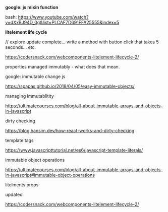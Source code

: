  
__google: js mixin function__

bash: https://www.youtube.com/watch?v=dXxBJ94D_0g&list=PLCAF7D691FFA25555&index=5

__litelement life cycle__

// explore update complete... write a method with button click that takes 5 seconds... etc.

https://codersnack.com/webcomponents-litelement-lifecycle-2/

properties managed immutably - what does that mean.  

google: immutable change js

https://spapas.github.io/2018/04/05/easy-immutable-objects/

managing immutablitity

https://ultimatecourses.com/blog/all-about-immutable-arrays-and-objects-in-javascript

dirty checking

https://blog.hansim.dev/how-react-works-and-dirty-checking


template tags

https://www.javascripttutorial.net/es6/javascript-template-literals/



immutable object operations

https://ultimatecourses.com/blog/all-about-immutable-arrays-and-objects-in-javascript#immutable-object-operations

litelments props

updated

https://codersnack.com/webcomponents-litelement-lifecycle-2/

